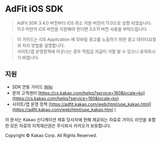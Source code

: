 # AdFit iOS SDK

> AdFit SDK 3.4.0 버전부터 iOS 최소 지원 버전이 11.0으로 상향 되었습니다. 11.0 미만의 iOS 버전을
지원해야 한다면 3.0.11 버전 사용을 부탁드립니다. 

> 이 가이드는 iOS Application 에 모바일 광고를 노출하기 위한 광고 데이터요청과 처리 방법을 설명합니다.<br>
사이트/앱 운영정책에 어긋나는 경우 적립금 지급이 거절 될 수 있으니 유의하시기 바랍니다.

## 지원
* SDK 연동 가이드 [Wiki](https://github.com/adfit/adfit-ios-sdk/wiki)
* 문의 고객센터 [https://cs.kakao.com/helps?service=160&locale=ko](https://cs.kakao.com/helps?service=160&locale=ko)
* 사이트/앱 운영 정책 [https://adfit.kakao.com/web/html/use_kakao.html](https://adfit.kakao.com/web/html/use_kakao.html )

이 문서는 Kakao 신디케이션 제휴 당사자에 한해 제공되는 자료로 가이드 라인을 포함한 모든 자료의 지적재산권은 주식회사 카카오가 보유합니다.

Copyright © Kakao Corp. All Rights Reserved.

